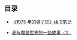 ## 目录

* [《1973 年的弹子球》读书笔记](https://tanzhijian.org/posts/1973)

* [我与魔兽世界的一些故事（1）](https://tanzhijian.org/posts/some_of_my_wow_1)
